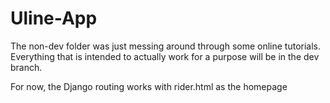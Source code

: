 # Uline-App
The non-dev folder was just messing around through some online tutorials. Everything that is intended to actually work for a purpose will be in the dev branch.

For now, the Django routing works with rider.html as the homepage
